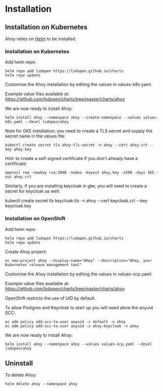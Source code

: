 # Installation

## Installation on Kubernetes

Ahoy relies on [Helm](https://helm.sh/docs/intro/install/) to be installed.

### Installation on Kubernetes

Add helm repo:
```shell
helm repo add lsdopen https://lsdopen.github.io/charts
helm repo update
```

Customise the Ahoy installation by editing the values in values-k8s.yaml.

Example value files available at: https://github.com/lsdopen/charts/tree/master/charts/ahoy

We are now ready to install Ahoy:
```shell
helm install ahoy --namespace ahoy --create-namespace --values values-k8s.yaml --devel lsdopen/ahoy
```

Note for GKE installation; you need to create a TLS secret and supply the secret name in the values file:
```shell
kubectl create secret tls ahoy-tls-secret -n ahoy --cert ahoy.crt --key ahoy.key
```

Hint: to create a self-signed certificate if you don't already have a certificate:
```shell
openssl req -newkey rsa:2048 -nodes -keyout ahoy.key -x509 -days 365 -out ahoy.crt
```

Similarly, if you are installing keycloak in gke, you will need to create a secret for keycloak as well:

kubectl create secret tls keycloak-tls -n ahoy --cert keycloak.crt --key keycloak.key

### Installation on OpenShift

Add helm repo:
```shell
helm repo add lsdopen https://lsdopen.github.io/charts
helm repo update
```

Create Ahoy project:
```shell
oc new-project ahoy --display-name="Ahoy" --description="Ahoy, your Kubernetes release management tool"
```

Customise the Ahoy installation by editing the values in values-ocp.yaml.

Example value files available at: https://github.com/lsdopen/charts/tree/master/charts/ahoy

OpenShift restricts the use of UID by default.

To allow Postgres and Keycloak to start up you will need allow the anyuid SCC:
```shell
oc adm policy add-scc-to-user anyuid -z default -n ahoy
oc adm policy add-scc-to-user anyuid -z ahoy-keycloak -n ahoy
```

We are now ready to install Ahoy:
```shell
helm install ahoy --namespace ahoy --values values-ocp.yaml --devel lsdopen/ahoy
```

## Uninstall

To delete Ahoy:
```shell
helm delete ahoy --namespace ahoy
```
